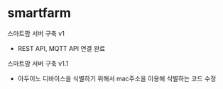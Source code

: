# smartfarm
스마트팜 서버 구축 v1 
 - REST API, MQTT API 연결 완료 
 
 스마트팜 서버 구축 v1.1
  - 아두이노 디바이스을 식별하기 위해서 mac주소을 이용해 식별하는 코드 수정
 

